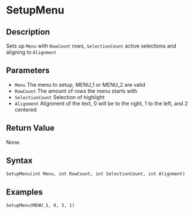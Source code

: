 # SetupMenu

## Description
Sets up `Menu` with `RowCount` rows, `SelectionCount` active selections and aligning to `Alignment`

## Parameters
- `Menu`
The menu to setup, MENU_1 or MENU_2 are valid
- `RowCount`
The amount of rows the menu starts with
- `SelectionCount`
Selection of highlight
- `Alignment`
Alignment of the text, 0 will be to the right, 1 to the left, and 2 centered


## Return Value
None.

## Syntax
```
SetupMenu(int Menu, int RowCount, int SelectionCount, int Alignment)
```

## Examples
```
SetupMenu(MENU_1, 0, 3, 1)
```